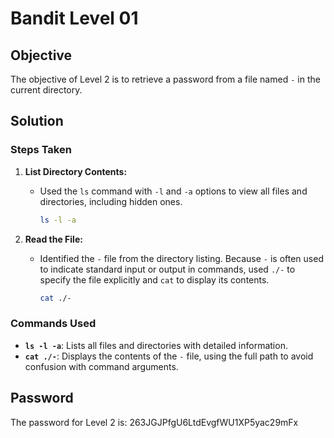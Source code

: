 # Bandit Level 01

## Objective

The objective of Level 2 is to retrieve a password from a file named `-` in the current directory.

## Solution

### Steps Taken

1. **List Directory Contents:**
   - Used the `ls` command with `-l` and `-a` options to view all files and directories, including hidden ones.
     ```bash
     ls -l -a
     ```

2. **Read the File:**
   - Identified the `-` file from the directory listing. Because `-` is often used to indicate standard input or output in commands, used `./-` to specify the file explicitly and `cat` to display its contents.
     ```bash
     cat ./-
     ```

### Commands Used

- **`ls -l -a`**: Lists all files and directories with detailed information.
- **`cat ./-`**: Displays the contents of the `-` file, using the full path to avoid confusion with command arguments.

## Password

The password for Level 2 is: 263JGJPfgU6LtdEvgfWU1XP5yac29mFx
